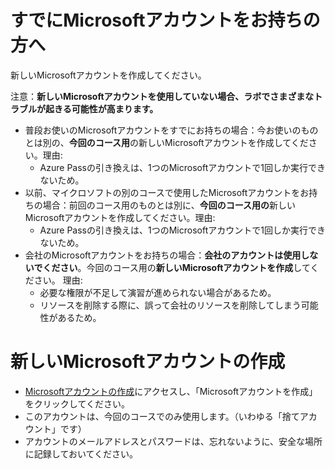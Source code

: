 # すでにMicrosoftアカウントをお持ちの方へ

新しいMicrosoftアカウントを作成してください。

注意：**新しいMicrosoftアカウントを使用していない場合、ラボでさまざまなトラブルが起きる可能性が高まります。**

- 普段お使いのMicrosoftアカウントをすでにお持ちの場合：今お使いのものとは別の、**今回のコース用**の新しいMicrosoftアカウントを作成してください。理由:
  - Azure Passの引き換えは、1つのMicrosoftアカウントで1回しか実行できないため。
- 以前、マイクロソフトの別のコースで使用したMicrosoftアカウントをお持ちの場合：前回のコース用のものとは別に、**今回のコース用の**新しいMicrosoftアカウントを作成してください。理由:
  - Azure Passの引き換えは、1つのMicrosoftアカウントで1回しか実行できないため。
- 会社のMicrosoftアカウントをお持ちの場合：**会社のアカウントは使用しないでください**。今回のコース用の**新しいMicrosoftアカウントを作成**してください。 理由:
  - 必要な権限が不足して演習が進められない場合があるため。
  - リソースを削除する際に、誤って会社のリソースを削除してしまう可能性があるため。

# 新しいMicrosoftアカウントの作成

- [Microsoftアカウントの作成](https://account.microsoft.com/account/Account)にアクセスし、「Microsoftアカウントを作成」をクリックしてください。
- このアカウントは、今回のコースでのみ使用します。（いわゆる「捨てアカウント」です）
- アカウントのメールアドレスとパスワードは、忘れないように、安全な場所に記録しておいてください。


